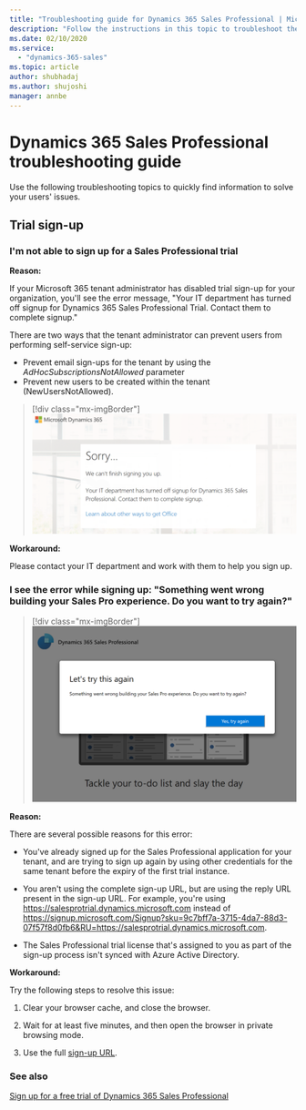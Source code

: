 ```yaml
---
title: "Troubleshooting guide for Dynamics 365 Sales Professional | MicrosoftDocs"
description: "Follow the instructions in this topic to troubleshoot the issues your users might face while working on Dynamics 365 Sales."
ms.date: 02/10/2020
ms.service:
  - "dynamics-365-sales"
ms.topic: article
author: shubhadaj
ms.author: shujoshi
manager: annbe
---
```


# Dynamics 365 Sales Professional troubleshooting guide
<!--from editor: These error messages use unusual terminology - not just "signup" (which isn't actually a word) but "Sales Pro" when the rest of the content calls it Sales Professional. Is there any way to change this UI?-->
Use the following troubleshooting topics to quickly find information to solve your users' issues.

## Trial sign-up

### I'm not able to sign up for a Sales Professional trial

**Reason:**

If your Microsoft 365 tenant administrator has disabled trial sign-up for your organization, you'll see the error message, "Your IT department has turned off signup for Dynamics 365 Sales Professional Trial. Contact them to complete signup."

There are two ways that the tenant administrator can prevent users from performing self-service sign-up:  
- Prevent email sign-ups for the tenant by using the *AdHocSubscriptionsNotAllowed* parameter
- Prevent new users to be created within the tenant (NewUsersNotAllowed).  

> [!div class="mx-imgBorder"]
> ![Trial sign-up is turned off](media/trial-signup-turned-off.png "Trial sign-up is turned off")

**Workaround:**

Please contact your IT department and work with them to help you sign up. 

### I see the error while signing up: "Something went wrong building your Sales Pro experience. Do you want to try again?"

> [!div class="mx-imgBorder"]
> ![Error while signing up](media/something-went-wrong-retry.png "Error while signing up")

**Reason:**

There are several possible reasons for this error:

- You've already signed up for the Sales Professional application for your tenant, and are trying to sign up again by using other credentials for the same tenant before the expiry of the first trial instance.

- You aren't using the complete sign-up URL, but are using the reply URL present in the sign-up URL. For example, you're using https://salesprotrial.dynamics.microsoft.com instead of https://signup.microsoft.com/Signup?sku=9c7bff7a-3715-4da7-88d3-07f57f8d0fb6&RU=https://salesprotrial.dynamics.microsoft.com.

- The Sales Professional trial license that's assigned to you as part of the sign-up process isn't synced with Azure Active Directory.

**Workaround:**

Try the following steps to resolve this issue:

1. Clear your browser cache, and close the browser.

2. Wait for at least five minutes, and then open the browser in private browsing mode.

3. Use the full [sign-up URL](https://signup.microsoft.com/Signup?sku=9c7bff7a-3715-4da7-88d3-07f57f8d0fb6&RU=https://salesprotrial.dynamics.microsoft.com).


### See also

[Sign up for a free trial of Dynamics 365 Sales Professional](try-dynamics365-sales-professional.md)